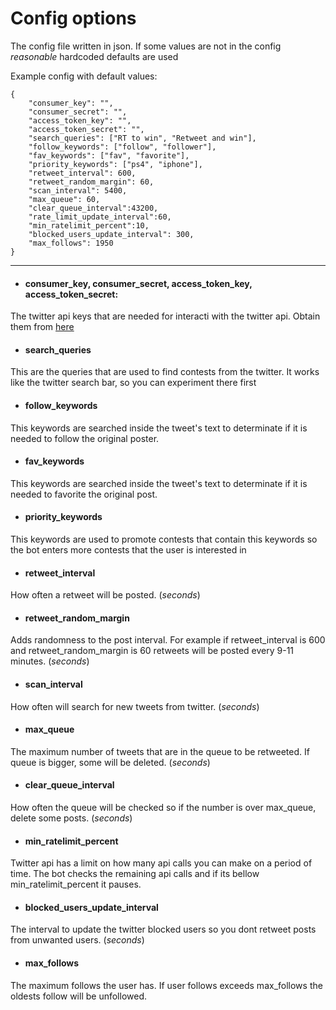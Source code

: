 # Config options

The config file written in json. If some values are not in the config
_reasonable_  hardcoded defaults are used

Example config with default values:
```
{
    "consumer_key": "",
    "consumer_secret": "",
    "access_token_key": "",
    "access_token_secret": "",
    "search_queries": ["RT to win", "Retweet and win"],
    "follow_keywords": ["follow", "follower"],
    "fav_keywords": ["fav", "favorite"],
    "priority_keywords": ["ps4", "iphone"],
    "retweet_interval": 600,
    "retweet_random_margin": 60,
    "scan_interval": 5400,
    "max_queue": 60,
    "clear_queue_interval":43200,
    "rate_limit_update_interval":60,
    "min_ratelimit_percent":10,
    "blocked_users_update_interval": 300,
    "max_follows": 1950
}
```
---
- #### consumer_key, consumer_secret, access_token_key, access_token_secret:
The twitter api keys that are needed for interacti with the twitter api.
Obtain them from [here](https://apps.twitter.com/)

- #### search_queries 
This are the queries that are used to find contests from the twitter. It works
like the twitter search bar, so you can experiment there first

- #### follow_keywords
This keywords are searched inside the tweet's text to determinate if it is
needed to follow the original poster.

- #### fav_keywords
This keywords are searched inside the tweet's text to determinate if it is
needed to favorite the original post.

- #### priority_keywords
This keywords are used to promote contests that contain this keywords so the
bot enters more contests that the user is interested in

- #### retweet_interval
How often a retweet will be posted. (_seconds_)

- #### retweet_random_margin
Adds randomness to the post interval. For example if retweet_interval is 600
and retweet_random_margin is 60 retweets will be posted every 9-11 minutes.
 (_seconds_)

- ####  scan_interval
How often will search for new tweets from twitter. (_seconds_)

- #### max_queue
The maximum number of tweets that are in the queue to be retweeted.
If queue is bigger, some will be deleted. (_seconds_)

- #### clear_queue_interval
How often the queue will be checked so if the number is over max_queue, delete
some posts. (_seconds_)

- #### min_ratelimit_percent
Twitter api has a limit on how many api calls you can make on a period of time.
The bot checks the remaining api calls and if its bellow min_ratelimit_percent
it pauses.

- #### blocked_users_update_interval
The interval to update the twitter blocked users so you dont retweet posts
from unwanted users. (_seconds_)

- #### max_follows
The maximum follows the user has. If user follows exceeds max_follows the oldests
follow will be unfollowed.
